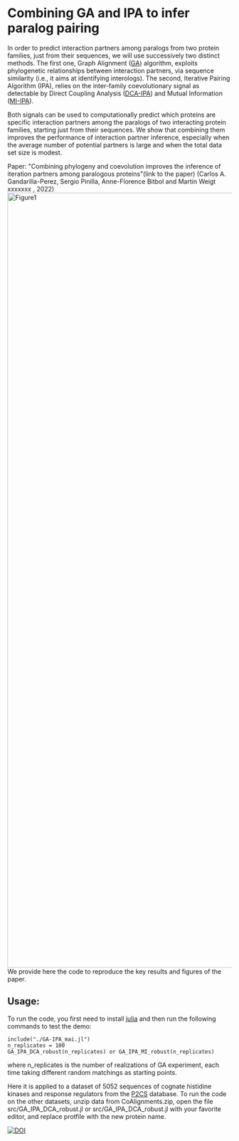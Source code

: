 # Combining GA and IPA to infer paralog pairing
In order to predict interaction partners among paralogs from two protein families, just from their sequences, we will use successively two distinct methods. The first one, Graph Alignment ([GA](https://doi.org/10.48550/arXiv.0905.1893)) algorithm, exploits phylogenetic relationships between interaction partners, via sequence similarity (i.e., it aims at identifying interologs). The second, Iterative Pairing Algorithm (IPA), relies on the inter-family coevolutionary signal as detectable by Direct Coupling Analysis ([DCA-IPA](https://doi.org/10.1073/pnas.1606762113)) and Mutual Information ([MI-IPA](https://doi.org/10.1371/journal.pcbi.1006401)).

Both signals can be used to computationally predict which proteins are specific interaction partners among the paralogs of two interacting protein families, starting just from their sequences. We show that combining them improves the performance of interaction partner inference, especially when the average number of potential partners is large and when the total data set size is modest.

Paper: "Combining phylogeny and coevolution improves the inference of iteration partners among paralogous proteins"(link to the paper) (Carlos A. Gandarilla-Perez, Sergio Pinilla, Anne-Florence Bitbol and Martin Weigt xxxxxxx , 2022)
<img width="1742" alt="Figure1" src="https://user-images.githubusercontent.com/43339953/191007155-de52cfd7-fdd1-4332-b891-f0743a5d755c.png">
We provide here the code to reproduce the key results and figures of the paper.

## Usage:

To run the code, you first need to install [julia](https://julialang.org/) and then run the following commands to test the demo:
```
include("./GA-IPA_mai.jl")
n_replicates = 100
GA_IPA_DCA_robust(n_replicates) or GA_IPA_MI_robust(n_replicates)
```

where n_replicates is the number of realizations of GA experiment, each time taking different random matchings as starting points.

Here it is applied to a dataset of 5052 sequences of cognate histidine kinases and response regulators from the [P2CS](http://www.p2cs.org/) database. To run the code on the other datasets, unzip data from CoAlignments.zip, open the file src/GA_IPA_DCA_robust.jl or src/GA_IPA_DCA_robust.jl with your favorite editor, and replace protfile with the new protein name. 

[![DOI](https://zenodo.org/badge/527516761.svg)](https://zenodo.org/badge/latestdoi/527516761)
